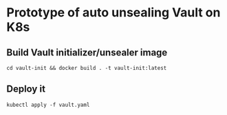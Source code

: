 # Prototype of auto unsealing Vault on K8s

## Build Vault initializer/unsealer image

```
cd vault-init && docker build . -t vault-init:latest
```

## Deploy it

```
kubectl apply -f vault.yaml
```
